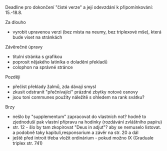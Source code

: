 Deadline pro dokončení "čisté verze" a její odevzdání k připomínkování: 15.-18.8.

Za dlouho

* vyrobit upravenou verzi (bez místa na neumy, bez triplexové mše), 
  která bude viset na stránkách

Závěrečné úpravy

* titulní stránka s grafikou
* poprosit nějakého latiníka o doladění překladů
* colophon na správné stránce

Později

* přečíst překlady žalmů, zda dávají smysl
* zkusit odstranit "přečnívající" prázdné zbytky notové osnovy
* jsou toni communes použity náležitě s ohledem na rank svátku?

Brzy

- nešlo by "supplementum" zapracovat do vlastních not? hodně to zjednoduší pak vlastní přípravu na hodinky (rozdávání zvláštního papíru)
- str. 12 - šlo by tam zkopírovat "Deus in adjut"? aby se nemuselo listovat. a podobně taky kapituli,responsorium a závěr na str. 20 a dál
- ještě před introit třeba vložit ordinárium - pokud možno IX (Graduale triplex str. 741)
